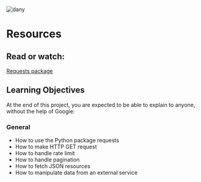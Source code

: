 ![dany](https://github.com/user-attachments/assets/14386cdd-57c1-4552-b860-8f79367afd08)

# Resources
## Read or watch:

[Requests package](https://docs.python-requests.org/en/latest/)

## Learning Objectives

At the end of this project, you are expected to be able to explain to anyone, without the help of Google:

### General

- How to use the Python package requests
- How to make HTTP GET request
- How to handle rate limit
- How to handle pagination
- How to fetch JSON resources
- How to manipulate data from an external service

